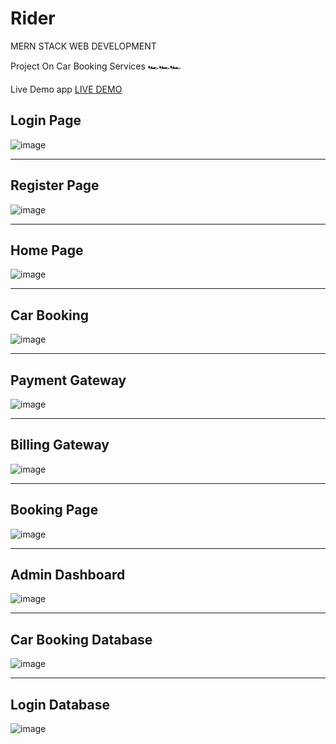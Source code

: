 # Rider
MERN STACK WEB DEVELOPMENT

Project On Car Booking Services 🏎️🏎️🏎️

Live Demo app <a href="https://github.com/karthikeyaguruju/NxtRider">LIVE DEMO</a> 

<h2>Login Page</h2>

![image](https://github.com/karthikeyaguruju/NxtRider/assets/109730373/3873903c-17c7-4944-805b-7a56367f3e25)
<hr>
<h2>Register Page</h2>

![image](https://github.com/karthikeyaguruju/NxtRider/assets/109730373/c1cd4dc0-d183-4617-b96e-838a0a540c63)
<hr>
<h2>Home Page</h2>

![image](https://github.com/karthikeyaguruju/NxtRider/assets/109730373/1adb1c4c-3cdf-46b3-b520-dba04c9d518d)
<hr>
<h2>Car Booking</h2>

![image](https://github.com/karthikeyaguruju/NxtRider/assets/109730373/f2ace6eb-c645-44e4-a3dd-fd3660ece169)
<hr>
<h2>Payment Gateway</h2>

![image](https://github.com/karthikeyaguruju/NxtRider/assets/109730373/44016132-f1be-4694-bf7d-5d9ca901f3d9)
<hr>
<h2>Billing Gateway</h2>

![image](https://github.com/karthikeyaguruju/NxtRider/assets/109730373/7c382858-cf11-43f7-a14c-44c95a3ccc2f)
<hr>
<h2>Booking Page</h2>

![image](https://github.com/karthikeyaguruju/NxtRider/assets/109730373/e900975f-2d9f-429a-a221-836badc85dad)
<hr>
<h2>Admin Dashboard</h2>

![image](https://github.com/karthikeyaguruju/NxtRider/assets/109730373/9c2af759-559f-4396-8c15-2eb74434d3ab)
<hr>

<h2>Car Booking Database</h2>

![image](https://github.com/karthikeyaguruju/NxtRider/assets/109730373/886ca3aa-04a6-4cf7-8d09-5f301b2627e7)
<hr>
<h2>Login Database</h2>

![image](https://github.com/karthikeyaguruju/NxtRider/assets/109730373/25ad5691-0c30-4775-8272-1494ef9d7056)




